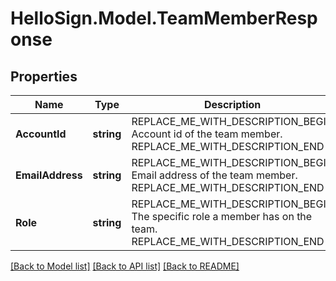 # HelloSign.Model.TeamMemberResponse

## Properties

Name | Type | Description | Notes
------------ | ------------- | ------------- | -------------
**AccountId** | **string** | REPLACE_ME_WITH_DESCRIPTION_BEGIN Account id of the team member. REPLACE_ME_WITH_DESCRIPTION_END | [optional] 
**EmailAddress** | **string** | REPLACE_ME_WITH_DESCRIPTION_BEGIN Email address of the team member. REPLACE_ME_WITH_DESCRIPTION_END | [optional] 
**Role** | **string** | REPLACE_ME_WITH_DESCRIPTION_BEGIN The specific role a member has on the team. REPLACE_ME_WITH_DESCRIPTION_END | [optional] 

[[Back to Model list]](../README.md#documentation-for-models) [[Back to API list]](../README.md#documentation-for-api-endpoints) [[Back to README]](../README.md)

